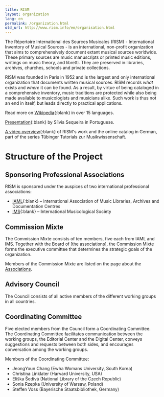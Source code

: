 ```yaml
---
title: RISM
layout: organization
lang: en
permalink: /organization.html
old_url: http://www.rism.info/en/organisation.html
---
```


The Répertoire International des Sources Musicales (RISM) - International Inventory of Musical Sources - is an international, non-profit organization that aims to comprehensively document extant musical sources worldwide. These primary sources are music manuscripts or printed music editions, writings on music theory, and libretti. They are preserved in libraries, archives, churches, schools and private collections.

RISM was founded in Paris in 1952 and is the largest and only international organization that documents written musical sources. RISM records _what_ exists and _where_ it can be found. As a result, by virtue of being cataloged in a comprehensive inventory, music traditions are protected while also being made available to musicologists and musicians alike. Such work is thus not an end in itself, but leads directly to practical applications.


Read more on [Wikipedia](https://en.wikipedia.org/wiki/R%C3%A9pertoire_International_des_Sources_Musicales){:blank} in over 15 languages.

[Presentation](http://www.bnportugal.pt/images/stories/agenda/2017/RISM_apresentacao_BNP2017.pdf){:blank} by Sílvia Sequeira in Portuguese.

[A video overview](https://youtu.be/K34u716Uwmk){:blank} of RISM's work and the online catalog in German, part of the series Tübinger Tutorials zur Musikwissenschaft.


# Structure of the Project

## Sponsoring Professional Associations

RISM is sponsored under the auspices of two international professional associations:

* [IAML](https://www.iaml.info/){:blank} – International Association of Music Libraries, Archives and Documentation Centres
* [IMS](https://www.musicology.org/){:blank} – International Musicological Society

## Commission Mixte

The Commission Mixte consists of ten members, five each from IAML and IMS. Together with the Board of [the associations], the Commission Mixte forms the executive committee that determines the strategic goals of the organization.

Members of the Commission Mixte are listed on the page about the [Associations](/organization/the-association.html).

## Advisory Council

The Council consists of all active members of the different working groups in all countries.

## Coordinating Committee

Five elected members from the Council form a Coordinating Committee. The Coordinating Committee facilitates communication between the working groups, the Editorial Center and the Digital Center, conveys suggestions and requests between both sides, and encourages conversation among the working groups.

Members of the Coordinating Committee:

* JeongYoun Chang (Ewha Womans University, South Korea)
* Christina Linklater (Harvard University, USA)
* Eliška Šedivá (National Library of the Czech Republic)
* Sonia Rzepka (University of Warsaw, Poland)
* Steffen Voss (Bayerische Staatsbibliothek, Germany)
